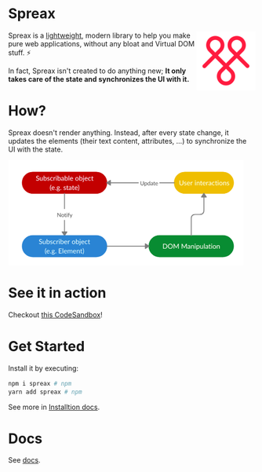 # Spreax
<img src="logo.png" alt="Spreax logo" width="120" align="right">

Spreax is a [lightweight](https://bundlephobia.com/result?p=spreax), modern library to help you make pure web applications, without any bloat and Virtual DOM stuff. ⚡️

In fact, Spreax isn't created to do anything new; **It only takes care of the state and synchronizes the UI with it.**

# How?
Spreax doesn't render anything. Instead, after every state change, it updates the elements (their text content, attributes, ...) to synchronize the UI with the state.

<img src="diagram.png" alt="A diagram demonstrating how Spreax works." width="480" align="center">

# See it in action
Checkout [this CodeSandbox](https://codesandbox.io/s/spreax-todo-app-wg0e9)!

# Get Started
Install it by executing:
```sh
npm i spreax # npm
yarn add spreax # npm
```
See more in [Installtion docs](docs/installation.md).

# Docs
See [docs](docs).
